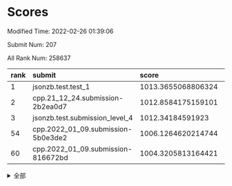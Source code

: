 # Scores

Modified Time: 2022-02-26 01:39:06

Submit Num: 207

All Rank Num: 258637

| rank |               submit               |       score        |       sigma        | pk_num |
| :--- | :--------------------------------- | :----------------- | :----------------- | :----- |
| 1    | jsonzb.test.test_1                 | 1013.3655068806324 | 0.8404767303957368 | 4998   |
| 2    | cpp.21_12_24.submission-2b2ea0d7   | 1012.8584175159101 | 0.8022848062250877 | 4994   |
| 3    | jsonzb.test.submission_level_4     | 1012.34184591923   | 0.7899445403267099 | 5003   |
| 54   | cpp.2022_01_09.submission-5b0e3de2 | 1006.1264620214744 | 0.7256535496307943 | 4993   |
| 60   | cpp.2022_01_09.submission-816672bd | 1004.3205813164421 | 0.7176224529319126 | 5000   |


<details>
<summary>全部</summary>

| rank |                 submit                 |       score        |       sigma        | pk_num |
| :--- | :------------------------------------- | :----------------- | :----------------- | :----- |
| 1    | jsonzb.test.test_1                     | 1013.3655068806324 | 0.8404767303957368 | 4998   |
| 2    | cpp.21_12_24.submission-2b2ea0d7       | 1012.8584175159101 | 0.8022848062250877 | 4994   |
| 3    | jsonzb.test.submission_level_4         | 1012.34184591923   | 0.7899445403267099 | 5003   |
| 4    | gobigger.level_3.submission_level_3_24 | 1012.0613560619804 | 0.7705742535952276 | 4993   |
| 5    | gobigger.level_3.submission_level_3_48 | 1011.8631679836515 | 0.7750199362378606 | 4997   |
| 6    | gobigger.level_3.submission_level_3_30 | 1011.7335129247618 | 0.7839421708952597 | 5002   |
| 7    | gobigger.level_3.submission_level_3_4  | 1011.2864988763237 | 0.805170880604766  | 4997   |
| 8    | gobigger.level_3.submission_level_3_31 | 1011.22038742327   | 0.7688513251116041 | 4996   |
| 9    | gobigger.level_3.submission_level_3_8  | 1011.0774753419018 | 0.739135401751871  | 5000   |
| 10   | gobigger.level_3.submission_level_3_2  | 1011.0133921920831 | 0.7714189921567994 | 4997   |
| 11   | gobigger.level_3.submission_level_3_46 | 1010.8046231131233 | 0.7442842910879565 | 4996   |
| 12   | gobigger.level_3.submission_level_3_26 | 1010.7295911882691 | 0.7646370054875894 | 4999   |
| 13   | gobigger.level_3.submission_level_3_20 | 1010.6654337512928 | 0.774413442559527  | 5002   |
| 14   | gobigger.level_3.submission_level_3_27 | 1010.5671010118225 | 0.7733710438301101 | 4997   |
| 15   | gobigger.level_3.submission_level_3_5  | 1010.4483908382855 | 0.746265327821672  | 4998   |
| 16   | gobigger.level_3.submission_level_3_41 | 1010.3657887584917 | 0.7569659124144222 | 4998   |
| 17   | gobigger.level_3.submission_level_3_18 | 1010.2793476595097 | 0.7436413022674482 | 5002   |
| 18   | gobigger.level_3.submission_level_3_43 | 1010.2435504007267 | 0.7735319249642504 | 5006   |
| 19   | gobigger.level_3.submission_level_3_23 | 1010.2206333500932 | 0.736774968727578  | 5001   |
| 20   | gobigger.level_3.submission_level_3_9  | 1010.1845721875715 | 0.7584798353373695 | 4998   |
| 21   | gobigger.level_3.submission_level_3_40 | 1010.1669282736893 | 0.7603198174649817 | 4997   |
| 22   | gobigger.level_3.submission_level_3_13 | 1010.0452800286871 | 0.7511235595995119 | 5000   |
| 23   | gobigger.level_3.submission_level_3_21 | 1009.9810664487248 | 0.7641727151851    | 4995   |
| 24   | gobigger.level_3.submission_level_3_12 | 1009.9741655096988 | 0.7862612212333733 | 4996   |
| 25   | gobigger.level_3.submission_level_3_6  | 1009.9668105628854 | 0.7639890742719893 | 4994   |
| 26   | gobigger.level_3.submission_level_3_39 | 1009.9597382085443 | 0.7648613110822469 | 4998   |
| 27   | gobigger.level_3.submission_level_3_28 | 1009.914445496022  | 0.7568880727114088 | 5004   |
| 28   | gobigger.level_3.submission_level_3_3  | 1009.8172098855255 | 0.7849581327565415 | 5000   |
| 29   | gobigger.level_3.submission_level_3_11 | 1009.7580955797757 | 0.7408046263598577 | 4993   |
| 30   | gobigger.level_3.submission_level_3_38 | 1009.7356462256179 | 0.7495550114317794 | 5002   |
| 31   | gobigger.level_3.submission_level_3_25 | 1009.6991146421009 | 0.7632973748082784 | 4996   |
| 32   | gobigger.level_3.submission_level_3_29 | 1009.6709502474172 | 0.7741839250627607 | 5003   |
| 33   | gobigger.level_3.submission_level_3_47 | 1009.650103023978  | 0.7572567634209793 | 5000   |
| 34   | gobigger.level_3.submission_level_3_45 | 1009.6437767215674 | 0.7757173139232365 | 4998   |
| 35   | gobigger.level_3.submission_level_3_44 | 1009.6354275227562 | 0.7479869998830734 | 5000   |
| 36   | gobigger.level_3.submission_level_3_49 | 1009.5422829601198 | 0.7658677055420869 | 5001   |
| 37   | gobigger.level_3.submission_level_3_14 | 1009.5362906796155 | 0.7548051465854462 | 4996   |
| 38   | gobigger.level_3.submission_level_3_19 | 1009.5058194623775 | 0.7405048014536233 | 4997   |
| 39   | gobigger.level_3.submission_level_3_22 | 1009.4694952277559 | 0.7536509035441794 | 4998   |
| 40   | gobigger.level_3.submission_level_3_7  | 1009.4506697540229 | 0.780296866624022  | 4997   |
| 41   | gobigger.level_3.submission_level_3_36 | 1009.4234745888615 | 0.7668626834518587 | 4997   |
| 42   | gobigger.level_3.submission_level_3_37 | 1009.3474959467281 | 0.7542736981718265 | 4998   |
| 43   | gobigger.level_3.submission_level_3_0  | 1009.3309687769806 | 0.7659334148839897 | 4997   |
| 44   | gobigger.level_3.submission_level_3_34 | 1009.3018266035921 | 0.7660970252913235 | 4991   |
| 45   | gobigger.level_3.submission_level_3_17 | 1009.2569846817453 | 0.7580942477486878 | 4998   |
| 46   | gobigger.level_3.submission_level_3_10 | 1009.2401888656376 | 0.7621968776317167 | 4997   |
| 47   | gobigger.level_3.submission_level_3_35 | 1009.1812147081777 | 0.780771013114643  | 4999   |
| 48   | gobigger.level_3.submission_level_3_32 | 1009.0928429281967 | 0.7312500515975758 | 4997   |
| 49   | gobigger.level_3.submission_level_3_33 | 1009.0703022304771 | 0.7374359034448532 | 4996   |
| 50   | gobigger.level_3.submission_level_3_16 | 1008.9779482837039 | 0.7294571537898619 | 4998   |
| 51   | gobigger.level_3.submission_level_3_1  | 1008.7147768695689 | 0.7400807776855329 | 4998   |
| 52   | gobigger.level_3.submission_level_3_15 | 1008.5509279870165 | 0.7303391905072221 | 4999   |
| 53   | gobigger.level_3.submission_level_3_42 | 1007.9163883548363 | 0.7400629854519462 | 4997   |
| 54   | cpp.2022_01_09.submission-5b0e3de2     | 1006.1264620214744 | 0.7256535496307943 | 4993   |
| 55   | gobigger.level_1.submission_level_1_1  | 1005.6731914056855 | 0.7336638223729066 | 4996   |
| 56   | gobigger.level_1.submission_level_1_35 | 1005.2009242823734 | 0.7244325334839865 | 5002   |
| 57   | gobigger.level_1.submission_level_1_31 | 1004.6130031069625 | 0.7160630427918341 | 4998   |
| 58   | gobigger.level_1.submission_level_1_4  | 1004.3375704206506 | 0.7312854778992867 | 4998   |
| 59   | gobigger.level_1.submission_level_1_45 | 1004.3250229047078 | 0.7087677225418951 | 4997   |
| 60   | cpp.2022_01_09.submission-816672bd     | 1004.3205813164421 | 0.7176224529319126 | 5000   |
| 61   | gobigger.level_1.submission_level_1_26 | 1004.2950782430889 | 0.7197602588214334 | 5000   |
| 62   | gobigger.level_1.submission_level_1_25 | 1004.2700346927221 | 0.7197682698123921 | 4998   |
| 63   | gobigger.level_1.submission_level_1_38 | 1004.1471128462279 | 0.714115189928424  | 4999   |
| 64   | gobigger.level_1.submission_level_1_27 | 1004.0662032156109 | 0.707304384043305  | 4999   |
| 65   | gobigger.level_1.submission_level_1_19 | 1003.9786228785382 | 0.7232540849509278 | 5000   |
| 66   | gobigger.level_1.submission_level_1_5  | 1003.7427886420015 | 0.7099604807100574 | 4998   |
| 67   | gobigger.level_1.submission_level_1_17 | 1003.7135286402159 | 0.7242604178562023 | 5001   |
| 68   | gobigger.level_1.submission_level_1_0  | 1003.693357269963  | 0.7108150775148087 | 5001   |
| 69   | gobigger.level_1.submission_level_1_12 | 1003.5832454571405 | 0.7200739022493383 | 4998   |
| 70   | gobigger.level_1.submission_level_1_2  | 1003.53137532393   | 0.7087732875200355 | 4996   |
| 71   | gobigger.level_1.submission_level_1_37 | 1003.4941429176134 | 0.7237529964844963 | 4993   |
| 72   | gobigger.level_1.submission_level_1_39 | 1003.4911418753694 | 0.7205322946932233 | 4998   |
| 73   | gobigger.level_1.submission_level_1_7  | 1003.482046192338  | 0.7123565771851426 | 4998   |
| 74   | gobigger.level_1.submission_level_1_23 | 1003.4586994025807 | 0.728358612100873  | 4996   |
| 75   | gobigger.level_1.submission_level_1_33 | 1003.374375239901  | 0.7223689214238576 | 5001   |
| 76   | gobigger.level_1.submission_level_1_46 | 1003.370966924965  | 0.7134340615942574 | 4994   |
| 77   | gobigger.level_1.submission_level_1_21 | 1003.3706316119282 | 0.7102626552153761 | 4999   |
| 78   | gobigger.level_1.submission_level_1_30 | 1003.3177747404428 | 0.709490422445789  | 4997   |
| 79   | gobigger.level_1.submission_level_1_43 | 1003.3004273535267 | 0.7193766128546203 | 4997   |
| 80   | gobigger.level_1.submission_level_1_41 | 1003.298664473303  | 0.711732307296008  | 4998   |
| 81   | gobigger.level_1.submission_level_1_14 | 1003.2959112449072 | 0.7210503813898248 | 4998   |
| 82   | gobigger.level_1.submission_level_1_13 | 1003.2585565853294 | 0.7200836498901763 | 4999   |
| 83   | gobigger.level_1.submission_level_1_18 | 1003.1573827115201 | 0.720868162119616  | 4997   |
| 84   | gobigger.level_1.submission_level_1_22 | 1003.1480214777058 | 0.7176734789578523 | 4997   |
| 85   | gobigger.level_1.submission_level_1_32 | 1003.0148670014864 | 0.715969875035119  | 4995   |
| 86   | gobigger.level_1.submission_level_1_9  | 1002.9981262702756 | 0.7218173308042111 | 4996   |
| 87   | gobigger.level_1.submission_level_1_36 | 1002.9534424736893 | 0.7141220935149157 | 5000   |
| 88   | gobigger.level_1.submission_level_1_47 | 1002.9304935765666 | 0.7145338279597551 | 4997   |
| 89   | gobigger.level_1.submission_level_1_10 | 1002.9179396351057 | 0.710781338435822  | 4991   |
| 90   | gobigger.level_1.submission_level_1_49 | 1002.9055795756911 | 0.715347278619251  | 5000   |
| 91   | gobigger.level_1.submission_level_1_11 | 1002.9006650442003 | 0.7194982370249037 | 4994   |
| 92   | gobigger.level_1.submission_level_1_3  | 1002.8814604843117 | 0.7089165365802634 | 4997   |
| 93   | gobigger.level_1.submission_level_1_24 | 1002.8396059130356 | 0.7081414309354643 | 5002   |
| 94   | gobigger.level_1.submission_level_1_15 | 1002.7662619632156 | 0.7129985347533897 | 4998   |
| 95   | gobigger.level_1.submission_level_1_16 | 1002.6502651828524 | 0.7145152599505138 | 4996   |
| 96   | gobigger.level_1.submission_level_1_42 | 1002.5849985459865 | 0.7210000592678162 | 4993   |
| 97   | gobigger.level_1.submission_level_1_8  | 1002.428892337877  | 0.7102700010175195 | 4996   |
| 98   | gobigger.level_1.submission_level_1_20 | 1002.394982054733  | 0.724894209110199  | 5000   |
| 99   | gobigger.level_1.submission_level_1_44 | 1002.2751503547569 | 0.7152612934174579 | 4995   |
| 100  | gobigger.level_1.submission_level_1_29 | 1002.1225342796874 | 0.7095428330326207 | 5000   |
| 101  | gobigger.level_1.submission_level_1_28 | 1002.1143754030476 | 0.7084831192207753 | 4997   |
| 102  | gobigger.level_1.submission_level_1_6  | 1002.0834618407498 | 0.7096325528466599 | 4996   |
| 103  | gobigger.level_1.submission_level_1_48 | 1001.9840351989484 | 0.7185680009545442 | 4993   |
| 104  | gobigger.level_1.submission_level_1_40 | 1001.9813568469963 | 0.7154262382434946 | 4995   |
| 105  | gobigger.level_1.submission_level_1_34 | 1001.9050761777041 | 0.7085057800142379 | 4999   |
| 106  | gobigger.random.submission_random_38   | 997.5252387934391  | 0.7095436033121265 | 4999   |
| 107  | gobigger.random.submission_random_8    | 997.40492507208    | 0.714825987381201  | 4996   |
| 108  | gobigger.random.submission_random_45   | 997.1519646435916  | 0.6909423911799156 | 5001   |
| 109  | gobigger.random.submission_random_18   | 996.7572892318095  | 0.7110783014704897 | 4998   |
| 110  | gobigger.random.submission_random_12   | 996.7553666767981  | 0.6943719648306965 | 4999   |
| 111  | gobigger.random.submission_random_19   | 996.6169454722872  | 0.7106033179957376 | 4997   |
| 112  | gobigger.random.submission_random_43   | 996.5972016891766  | 0.7107280694314512 | 4999   |
| 113  | gobigger.random.submission_random_44   | 996.5882708942232  | 0.6977477456962327 | 4994   |
| 114  | gobigger.random.submission_random_15   | 996.5856204348592  | 0.71345499448686   | 4998   |
| 115  | gobigger.random.submission_random_28   | 996.5737951603049  | 0.7158795255685396 | 4995   |
| 116  | gobigger.random.submission_random_10   | 996.5533799345666  | 0.6989001103937196 | 4996   |
| 117  | gobigger.random.submission_random_2    | 996.4038019233157  | 0.7087961806948807 | 4995   |
| 118  | gobigger.random.submission_random_41   | 996.3150517098002  | 0.7080864724667163 | 5003   |
| 119  | gobigger.random.submission_random_32   | 996.2185283284646  | 0.712137207131058  | 5002   |
| 120  | gobigger.random.submission_random_35   | 996.2085597666244  | 0.7133074028043841 | 4994   |
| 121  | gobigger.random.submission_random_14   | 996.2080963049102  | 0.7191968375396864 | 4996   |
| 122  | gobigger.random.submission_random_31   | 996.1856907658828  | 0.7240013190535824 | 4996   |
| 123  | gobigger.random.submission_random_42   | 996.1112322625168  | 0.6988347489652477 | 5000   |
| 124  | gobigger.random.submission_random_37   | 996.0760696348219  | 0.7092666172495646 | 4994   |
| 125  | gobigger.random.submission_random_47   | 996.0529917641259  | 0.7205296875291861 | 4993   |
| 126  | gobigger.random.submission_random_11   | 996.0378867492473  | 0.6962702472318906 | 5001   |
| 127  | gobigger.random.submission_random_21   | 996.0153691067451  | 0.7032500063411073 | 5002   |
| 128  | gobigger.random.submission_random_9    | 996.0137669707455  | 0.715681102542851  | 4996   |
| 129  | gobigger.random.submission_random_20   | 995.8870412749168  | 0.7049806863616143 | 4997   |
| 130  | gobigger.random.submission_random_6    | 995.805639487775   | 0.7149145961845638 | 4994   |
| 131  | gobigger.random.submission_random_29   | 995.7735984588261  | 0.7117498128054728 | 5000   |
| 132  | gobigger.random.submission_random_39   | 995.7407526039686  | 0.732577986069359  | 4998   |
| 133  | gobigger.random.submission_random_25   | 995.7401490251806  | 0.7082306223233686 | 5001   |
| 134  | gobigger.random.submission_random_3    | 995.6951103786344  | 0.7241768678190704 | 4997   |
| 135  | gobigger.random.submission_random_33   | 995.63385223357    | 0.7207192581000436 | 4999   |
| 136  | gobigger.random.submission_random_30   | 995.6058049283159  | 0.7188445509262161 | 4997   |
| 137  | gobigger.random.submission_random_49   | 995.5304557482293  | 0.7025070957198538 | 4997   |
| 138  | gobigger.random.submission_random_40   | 995.4958313698717  | 0.7183798810198265 | 4998   |
| 139  | gobigger.random.submission_random_48   | 995.4860927191387  | 0.7183897110262181 | 5001   |
| 140  | gobigger.random.submission_random_46   | 995.4638407744089  | 0.7016263118782989 | 4997   |
| 141  | gobigger.random.submission_random_26   | 995.4633089223476  | 0.6949341754173619 | 4998   |
| 142  | gobigger.random.submission_random_17   | 995.4513079048037  | 0.7211637932296248 | 4998   |
| 143  | gobigger.random.submission_random_27   | 995.4108714472458  | 0.7147985001476597 | 4996   |
| 144  | gobigger.random.submission_random_23   | 995.3542822959067  | 0.713568000599268  | 4994   |
| 145  | gobigger.random.submission_random_24   | 995.311507692891   | 0.7137294720714084 | 5000   |
| 146  | gobigger.random.submission_random_34   | 995.256540894697   | 0.7129881046790133 | 4994   |
| 147  | gobigger.random.submission_random_22   | 995.1849690782457  | 0.7100726783154797 | 4994   |
| 148  | gobigger.random.submission_random_13   | 995.1158431612022  | 0.7217617858825179 | 4997   |
| 149  | gobigger.random.submission_random_0    | 995.0650608599772  | 0.7192989719282867 | 4999   |
| 150  | gobigger.random.submission_random_5    | 995.004969913131   | 0.734209908787161  | 5000   |
| 151  | gobigger.random.submission_random_7    | 994.9335370924563  | 0.7260738559264864 | 4997   |
| 152  | gobigger.random.submission_random_36   | 994.891272906948   | 0.7110656676891685 | 4996   |
| 153  | gobigger.random.submission_random_1    | 994.7915877041503  | 0.7169700424033874 | 5004   |
| 154  | gobigger.level_2.submission_level_2_23 | 994.5672332104059  | 0.7261937656682348 | 4999   |
| 155  | gobigger.random.submission_random_4    | 994.555125217206   | 0.7189785579554769 | 4995   |
| 156  | gobigger.random.submission_random_16   | 994.2241447971854  | 0.716620354756979  | 4998   |
| 157  | gobigger.level_2.submission_level_2_7  | 994.1425825051864  | 0.7240265443546041 | 5005   |
| 158  | gobigger.level_2.submission_level_2_12 | 993.8466384235209  | 0.7321857396943566 | 4995   |
| 159  | gobigger.level_2.submission_level_2_4  | 993.682000079434   | 0.7259940276109056 | 4992   |
| 160  | gobigger.level_2.submission_level_2_44 | 993.6232123437545  | 0.7299803185595637 | 5001   |
| 161  | gobigger.level_2.submission_level_2_28 | 993.5315354674049  | 0.7216414497441317 | 4999   |
| 162  | gobigger.level_2.submission_level_2_1  | 993.527181227388   | 0.7297249570028644 | 5000   |
| 163  | gobigger.level_2.submission_level_2_41 | 993.3331263373884  | 0.7386990421937877 | 5003   |
| 164  | gobigger.level_2.submission_level_2_29 | 993.1812804404584  | 0.7206479990770309 | 4995   |
| 165  | gobigger.level_2.submission_level_2_22 | 993.1184142803087  | 0.7372185182744897 | 4997   |
| 166  | gobigger.level_2.submission_level_2_36 | 992.9434587298953  | 0.7430238584514967 | 4995   |
| 167  | gobigger.level_2.submission_level_2_39 | 992.8878884245095  | 0.73225469953259   | 4994   |
| 168  | gobigger.level_2.submission_level_2_32 | 992.8361549991542  | 0.726680518372298  | 4999   |
| 169  | gobigger.level_2.submission_level_2_49 | 992.8156929931841  | 0.7255087683761547 | 4999   |
| 170  | gobigger.level_2.submission_level_2_2  | 992.7301324848087  | 0.755600060846647  | 4998   |
| 171  | gobigger.level_2.submission_level_2_45 | 992.6689725120744  | 0.7333399899548848 | 5000   |
| 172  | gobigger.level_2.submission_level_2_5  | 992.6437020953176  | 0.7454927652344374 | 4998   |
| 173  | gobigger.level_2.submission_level_2_9  | 992.5826090450048  | 0.7507604343125018 | 4997   |
| 174  | gobigger.level_2.submission_level_2_11 | 992.4981285461678  | 0.7574055275964319 | 5000   |
| 175  | gobigger.level_2.submission_level_2_48 | 992.4690602541756  | 0.7428013119115846 | 4999   |
| 176  | gobigger.level_2.submission_level_2_14 | 992.4296541132073  | 0.7493523577053295 | 4995   |
| 177  | gobigger.level_2.submission_level_2_21 | 992.4082611515706  | 0.739300045305902  | 5000   |
| 178  | gobigger.level_2.submission_level_2_26 | 992.3153042447063  | 0.7411606681852606 | 5001   |
| 179  | gobigger.level_2.submission_level_2_6  | 992.1533305146779  | 0.7467165610832847 | 4998   |
| 180  | gobigger.level_2.submission_level_2_37 | 992.1331452036801  | 0.7406025063898253 | 4999   |
| 181  | gobigger.level_2.submission_level_2_20 | 992.1293696057517  | 0.7326348206559145 | 4996   |
| 182  | gobigger.level_2.submission_level_2_19 | 992.0734681301612  | 0.753546034031039  | 4997   |
| 183  | gobigger.level_2.submission_level_2_8  | 992.0266467196705  | 0.7314187392970244 | 5001   |
| 184  | gobigger.level_2.submission_level_2_31 | 992.0222763063232  | 0.7538899993280567 | 4998   |
| 185  | gobigger.level_2.submission_level_2_34 | 991.9865076560806  | 0.7478158928182038 | 4997   |
| 186  | gobigger.level_2.submission_level_2_25 | 991.9779625573906  | 0.7621375238218084 | 4999   |
| 187  | gobigger.level_2.submission_level_2_30 | 991.954051086859   | 0.7629848485045927 | 4997   |
| 188  | gobigger.level_2.submission_level_2_18 | 991.9237548591155  | 0.7435864352454145 | 4998   |
| 189  | gobigger.level_2.submission_level_2_35 | 991.6956227571727  | 0.747677612323487  | 5000   |
| 190  | gobigger.level_2.submission_level_2_17 | 991.5260647328088  | 0.7580026085556244 | 4998   |
| 191  | gobigger.level_2.submission_level_2_47 | 991.5130178953298  | 0.7430305283025511 | 4998   |
| 192  | gobigger.level_2.submission_level_2_42 | 991.500272074016   | 0.7492712916644884 | 4993   |
| 193  | gobigger.level_2.submission_level_2_38 | 991.4422083078017  | 0.7362040317024737 | 5000   |
| 194  | gobigger.level_2.submission_level_2_27 | 991.3739555382791  | 0.7587330790997797 | 4995   |
| 195  | gobigger.level_2.submission_level_2_46 | 991.3236271963249  | 0.7509953769956134 | 5003   |
| 196  | gobigger.level_2.submission_level_2_3  | 991.1571407998665  | 0.7724799115930883 | 5001   |
| 197  | gobigger.level_2.submission_level_2_0  | 991.1066900154751  | 0.7529362988729167 | 4993   |
| 198  | gobigger.level_2.submission_level_2_40 | 991.0581288418855  | 0.7485403209446676 | 5001   |
| 199  | gobigger.level_2.submission_level_2_43 | 991.0370294711181  | 0.7754051747936961 | 4996   |
| 200  | gobigger.level_2.submission_level_2_33 | 991.0211455247393  | 0.7394457416478523 | 5001   |
| 201  | gobigger.level_2.submission_level_2_16 | 991.0011166446993  | 0.7423532398933094 | 4994   |
| 202  | gobigger.level_2.submission_level_2_10 | 990.9085031980871  | 0.7702423132872191 | 4999   |
| 203  | gobigger.level_2.submission_level_2_24 | 990.8662282291177  | 0.7692026766932553 | 5000   |
| 204  | gobigger.level_2.submission_level_2_13 | 990.5982263938031  | 0.7541614277247254 | 4998   |
| 205  | gobigger.level_2.submission_level_2_15 | 990.54550998304    | 0.779168624608604  | 5000   |
| 206  | gobigger.none.submission_none_0        | 977.1936568564869  | 1.361298160637018  | 4997   |
| 207  | gobigger.none.submission_none_1        | 976.6216777088525  | 1.3989234031578264 | 4996   |

</details>